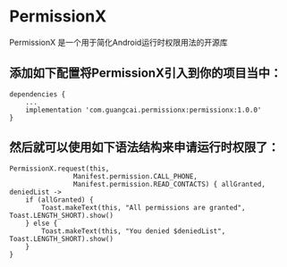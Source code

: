 # PermissionX
PermissionX 是一个用于简化Android运行时权限用法的开源库
## 添加如下配置将PermissionX引入到你的项目当中：
```
dependencies {
    ...
    implementation 'com.guangcai.permissionx:permissionx:1.0.0'
}
```
## 然后就可以使用如下语法结构来申请运行时权限了：
```
PermissionX.request(this,
                Manifest.permission.CALL_PHONE,
                Manifest.permission.READ_CONTACTS) { allGranted, deniedList ->
    if (allGranted) {
        Toast.makeText(this, "All permissions are granted", Toast.LENGTH_SHORT).show()
    } else {
        Toast.makeText(this, "You denied $deniedList", Toast.LENGTH_SHORT).show()
    }
}
```
